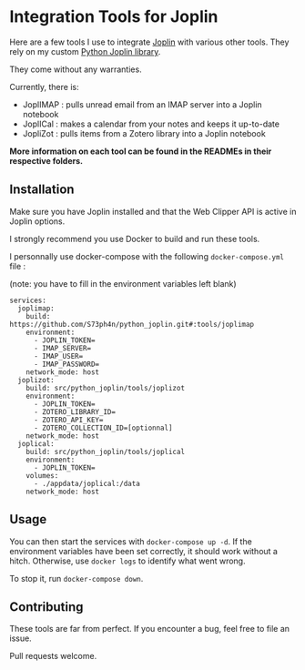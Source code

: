 # Integration Tools for Joplin

Here are a few tools I use to integrate [Joplin](https://joplinapp.org/) with various other tools. They rely on my custom [Python Joplin library](https://github.com/S73ph4n/python_joplin).

They come without any warranties.

Currently, there is:
* JoplIMAP : pulls unread email from an IMAP server into a Joplin notebook
* JoplICal : makes a calendar from your notes and keeps it up-to-date
* JopliZot : pulls items from a Zotero library into a Joplin notebook

**More information on each tool can be found in the READMEs in their respective folders.**

## Installation
Make sure you have Joplin installed and that the Web Clipper API is active in Joplin options.

I strongly recommend you use Docker to build and run these tools.

I personnally use docker-compose with the following ```docker-compose.yml``` file :

(note: you have to fill in the environment variables left blank)

```docker-compose
services:
  joplimap:
    build: https://github.com/S73ph4n/python_joplin.git#:tools/joplimap
    environment:
      - JOPLIN_TOKEN=
      - IMAP_SERVER=
      - IMAP_USER=
      - IMAP_PASSWORD=
    network_mode: host
  joplizot:
    build: src/python_joplin/tools/joplizot
    environment:
      - JOPLIN_TOKEN=
      - ZOTERO_LIBRARY_ID=
      - ZOTERO_API_KEY=
      - ZOTERO_COLLECTION_ID=[optionnal]
    network_mode: host
  joplical:
    build: src/python_joplin/tools/joplical
    environment:
      - JOPLIN_TOKEN=
    volumes:
      - ./appdata/joplical:/data
    network_mode: host
```


## Usage
You can then start the services with ```docker-compose up -d```.
If the environment variables have been set correctly, it should work without a hitch. Otherwise, use ```docker logs``` to identify what went wrong.

To stop it, run ```docker-compose down```.

## Contributing
These tools are far from perfect. If you encounter a bug, feel free to file an issue.

Pull requests welcome.


